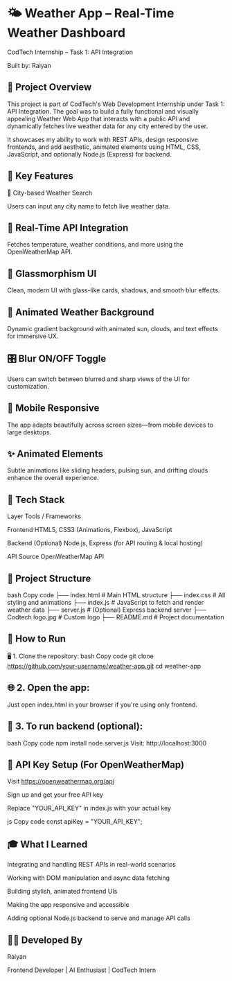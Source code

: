 # 🌤️ Weather App – Real-Time Weather Dashboard

CodTech Internship – Task 1: API Integration

Built by: Raiyan

## 📌 Project Overview


This project is part of CodTech's Web Development Internship under Task 1: API Integration. The goal was to build a fully functional and visually appealing Weather Web App that interacts with a public API and dynamically fetches live weather data for any city entered by the user.

It showcases my ability to work with REST APIs, design responsive frontends, and add aesthetic, animated elements using HTML, CSS, JavaScript, and optionally Node.js (Express) for backend.



## 🌟 Key Features


🔎 City-based Weather Search


Users can input any city name to fetch live weather data.



## 🔄 Real-Time API Integration


Fetches temperature, weather conditions, and more using the OpenWeatherMap API.



## 💠 Glassmorphism UI


Clean, modern UI with glass-like cards, shadows, and smooth blur effects.



## 🌈 Animated Weather Background


Dynamic gradient background with animated sun, clouds, and text effects for immersive UX.



## 🎛️ Blur ON/OFF Toggle


Users can switch between blurred and sharp views of the UI for customization.



## 📱 Mobile Responsive


The app adapts beautifully across screen sizes—from mobile devices to large desktops.



## ✨ Animated Elements


Subtle animations like sliding headers, pulsing sun, and drifting clouds enhance the overall experience.



## 🧩 Tech Stack


Layer	Tools / Frameworks


Frontend	HTML5, CSS3 (Animations, Flexbox), JavaScript


Backend (Optional)	Node.js, Express (for API routing & local hosting)


API Source	OpenWeatherMap API



## 📂 Project Structure


bash
Copy code
├── index.html         # Main HTML structure
├── index.css          # All styling and animations
├── index.js           # JavaScript to fetch and render weather data
├── server.js          # (Optional) Express backend server
├── Codtech logo.jpg   # Custom logo
├── README.md          # Project documentation


## 🚀 How to Run


🖥️ 1. Clone the repository:
bash
Copy code
git clone https://github.com/your-username/weather-app.git
cd weather-app


## 🌐 2. Open the app:


Just open index.html in your browser if you're using only frontend.



## 🔧 3. To run backend (optional):


bash
Copy code
npm install
node server.js
Visit: http://localhost:3000



## 🔑 API Key Setup (For OpenWeatherMap)


Visit https://openweathermap.org/api

Sign up and get your free API key

Replace "YOUR_API_KEY" in index.js with your actual key

js
Copy code
const apiKey = "YOUR_API_KEY";



## 🎓 What I Learned


Integrating and handling REST APIs in real-world scenarios

Working with DOM manipulation and async data fetching

Building stylish, animated frontend UIs

Making the app responsive and accessible

Adding optional Node.js backend to serve and manage API calls


## 👨‍💻 Developed By


Raiyan


Frontend Developer | AI Enthusiast | CodTech Intern
